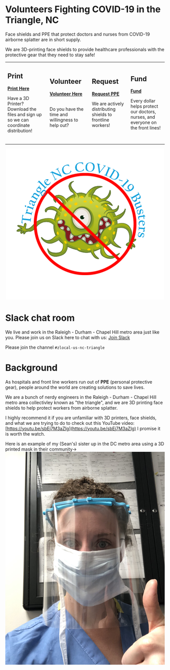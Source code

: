 # Volunteers Fighting COVID-19 in the Triangle, NC

Face shields and PPE that protect doctors and nurses from COVID-19 airborne splatter are in short supply.

We are 3D-printing face shields to provide healthcare professionals with the protective gear that they need to stay safe!

<table>
<tr>
<td>
<h2>Print</h2>

<div id="button"><b><a href="docs/print.html">Print Here</a></b></div>

Have a 3D Printer? Download the files and sign up so we can coordinate distribution! <br><br>


</td>
<td>

<h2>Volunteer</h2>

<div id="button"><b><a href="https://forms.gle/CwF7hVyBP1fBB49A9">Volunteer Here</a></b></div><br>

Do you have the time and willingness to help out? <br><br>


</td>
<td>

<h2>Request</h2>

<div id="button"><b><a href="https://forms.gle/ZrBaD8XHApYGEsFa6">Request PPE</a></b></div>

We are actively distributing shields to frontline workers! <br><br>


</td>
<td>

<h2>Fund</h2>

<div id="button"><b><a href="docs/fund.html">Fund</a></b></div>

Every dollar helps protect our doctors, nurses, and everyone on the front lines! <br><br>

</td>
</tr>

</table>

<center><img src="images/covid_logo.png" width="500px" border="0"></center>



# Slack chat room

We live and work in the Raleigh - Durham - Chapel Hill metro area just like you.  Please join us on Slack here to chat with us: [Join Slack](https://join.slack.com/t/masksfordocs/shared_invite/zt-dcwc740h-jZtGkDZl8NMGUKzgRXX56g)

Please join the channel `#zlocal-us-nc-triangle`

# Background

As hospitals and front line workers run out of **PPE** (personal protective gear), people around the world are creating solutions to save lives.

We are a bunch of nerdy engineers in the Raleigh - Durham - Chapel Hill metro area collectivley known as "the triangle", and we are 3D printing face shields to help protect workers from airborne splatter.  

I highly recommend it if you are unfamiliar with 3D printers, face shields, and what we are trying to do to check out this YouTube video: [https://youtu.be/sbEj7M3aZIg](https://youtu.be/sbEj7M3aZIg)  I promise it is worth the watch.

Here is an example of my (Sean's) sister up in the DC metro area using a 3D printed mask in their community->
![mask example](images/callan_mask.jpg)
